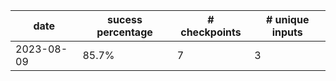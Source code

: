 | date | sucess percentage | # checkpoints | # unique inputs |
| --- | --- | --- | --- |
| 2023-08-09 |  85.7% | 7 | 3 |
